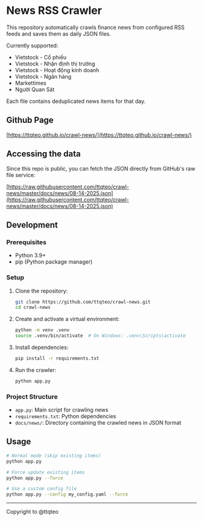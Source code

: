 # News RSS Crawler

This repository automatically crawls finance news from configured RSS feeds and saves them as daily JSON files.

Currently supported:
- Vietstock - Cổ phiếu
- Vietstock - Nhận định thị trường
- Vietstock - Hoạt động kinh doanh
- Vietstock - Ngân hàng
- Markettimes
- Người Quan Sát
  
Each file contains deduplicated news items for that day.

## Github Page

[https://ttqteo.github.io/crawl-news/](https://ttqteo.github.io/crawl-news/)

## Accessing the data

Since this repo is public, you can fetch the JSON directly from GitHub's raw file service:

[https://raw.githubusercontent.com/ttqteo/crawl-news/master/docs/news/08-14-2025.json](https://raw.githubusercontent.com/ttqteo/crawl-news/master/docs/news/08-14-2025.json)

## Development

### Prerequisites
- Python 3.9+
- pip (Python package manager)

### Setup

1. Clone the repository:
   ```bash
   git clone https://github.com/ttqteo/crawl-news.git
   cd crawl-news
   ```

2. Create and activate a virtual environment:
   ```bash
   python -m venv .venv
   source .venv/bin/activate  # On Windows: .venv\Scripts\activate
   ```

3. Install dependencies:
   ```bash
   pip install -r requirements.txt
   ```

4. Run the crawler:
   ```bash
   python app.py
   ```

### Project Structure

- `app.py`: Main script for crawling news
- `requirements.txt`: Python dependencies
- `docs/news/`: Directory containing the crawled news in JSON format

## Usage

```bash
# Normal mode (skip existing items)
python app.py

# Force update existing items
python app.py --force

# Use a custom config file
python app.py --config my_config.yaml --force
```

---

Copyright to @ttqteo

